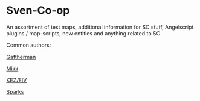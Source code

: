 # Sven-Co-op
An assortment of test maps, additional information for SC stuff, Angelscript plugins / map-scripts, new entities and anything related to SC.

Common authors:

[Gaftherman](https://github.com/Gaftherman)

[Mikk](https://github.com/Mikk155)

[KEZÆIV]()

[Sparks]()